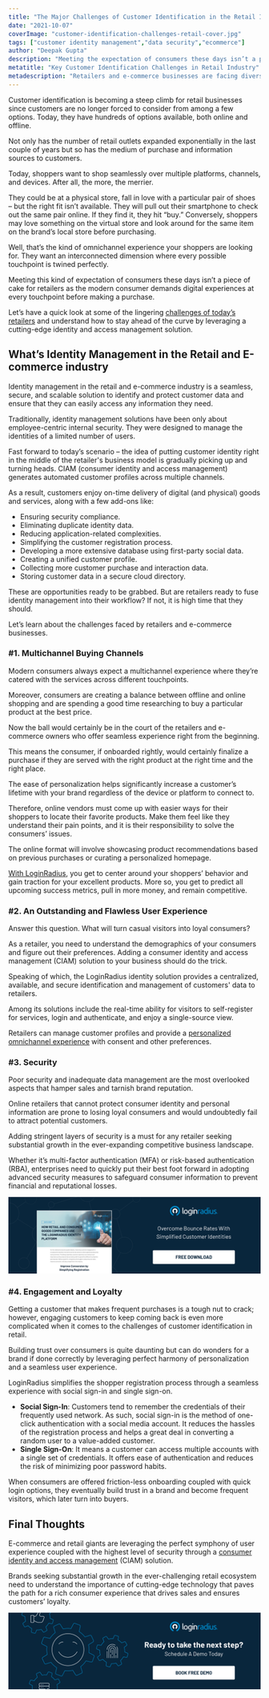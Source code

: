 ```yaml
---
title: "The Major Challenges of Customer Identification in the Retail Industry"
date: "2021-10-07"
coverImage: "customer-identification-challenges-retail-cover.jpg"
tags: ["customer identity management","data security","ecommerce"]
author: "Deepak Gupta"
description: "Meeting the expectation of consumers these days isn’t a piece of cake for retailers as the modern consumer demands digital experiences at every touchpoint before making a purchase. This insightful read covers all the major challenges that retailers and e-commerce vendors face and how they can overcome them."
metatitle: "Key Customer Identification Challenges in Retail Industry"
metadescription: "Retailers and e-commerce businesses are facing diverse customer identification related challenges. Here’s everything on how they can overcome them."
---
```


Customer identification is becoming a steep climb for retail businesses since customers are no longer forced to consider from among a few options. Today, they have hundreds of options available, both online and offline.

Not only has the number of retail outlets expanded exponentially in the last couple of years but so has the medium of purchase and information sources to customers. 

Today, shoppers want to shop seamlessly over multiple platforms, channels, and devices. After all, the more, the merrier.

They could be at a physical store, fall in love with a particular pair of shoes – but the right fit isn’t available. They will pull out their smartphone to check out the same pair online. If they find it, they hit “buy.” Conversely, shoppers may love something on the virtual store and look around for the same item on the brand’s local store before purchasing.

Well, that’s the kind of omnichannel experience your shoppers are looking for. They want an interconnected dimension where every possible touchpoint is twined perfectly.

Meeting this kind of expectation of consumers these days isn’t a piece of cake for retailers as the modern consumer demands digital experiences at every touchpoint before making a purchase. 

Let’s have a quick look at some of the lingering [challenges of today’s retailers](https://www.loginradius.com/blog/fuel/how-ciam-can-resolve-retail-industry-challenges/) and understand how to stay ahead of the curve by leveraging a cutting-edge identity and access management solution. 

## What’s Identity Management in the Retail and E-commerce industry

Identity management in the retail and e-commerce industry is a seamless, secure, and scalable solution to identify and protect customer data and ensure that they can easily access any information they need.

Traditionally, identity management solutions have been only about employee-centric internal security. They were designed to manage the identities of a limited number of users.

Fast forward to today’s scenario – the idea of putting customer identity right in the middle of the retailer's business model is gradually picking up and turning heads. CIAM (consumer identity and access management) generates automated customer profiles across multiple channels.

As a result, customers enjoy on-time delivery of digital (and physical) goods and services, along with a few add-ons like:

* Ensuring security compliance.
* Eliminating duplicate identity data.
* Reducing application-related complexities.
* Simplifying the customer registration process.
* Developing a more extensive database using first-party social data.
* Creating a unified customer profile.
* Collecting more customer purchase and interaction data.
* Storing customer data in a secure cloud directory.

These are opportunities ready to be grabbed. But are retailers ready to fuse identity management into their workflow? If not, it is high time that they should. 

Let’s learn about the challenges faced by retailers and e-commerce businesses. 

### #1. Multichannel Buying Channels

Modern consumers always expect a multichannel experience where they’re catered with the services across different touchpoints. 

Moreover, consumers are creating a balance between offline and online shopping and are spending a good time researching to buy a particular product at the best price. 

Now the ball would certainly be in the court of the retailers and e-commerce owners who offer seamless experience right from the beginning. 

This means the consumer, if onboarded rightly, would certainly finalize a purchase if they are served with the right product at the right time and the right place. 

The ease of personalization helps significantly increase a customer’s lifetime with your brand regardless of the device or platform to connect to. 

Therefore, online vendors must come up with easier ways for their shoppers to locate their favorite products. Make them feel like they understand their pain points, and it is their responsibility to solve the consumers’ issues.

The online format will involve showcasing product recommendations based on previous purchases or curating a personalized homepage.

[With LoginRadius](https://www.loginradius.com/industry-retail-and-ecommerce/), you get to center around your shoppers’ behavior and gain traction for your excellent products. More so, you get to predict all upcoming success metrics, pull in more money, and remain competitive.

### #2. An Outstanding and Flawless User Experience

Answer this question. What will turn casual visitors into loyal consumers?

As a retailer, you need to understand the demographics of your consumers and figure out their preferences. Adding a consumer identity and access management (CIAM) solution to your business should do the trick. 

Speaking of which, the LoginRadius identity solution provides a centralized, available, and secure identification and management of customers' data to retailers. 

Among its solutions include the real-time ability for visitors to self-register for services, login and authenticate, and enjoy a single-source view.

Retailers can manage customer profiles and provide a [personalized omnichannel experience](https://www.loginradius.com/blog/2020/04/omnichannel-customer-experience/) with consent and other preferences.

### #3. Security 

Poor security and inadequate data management are the most overlooked aspects that hamper sales and tarnish brand reputation. 

Online retailers that cannot protect consumer identity and personal information are prone to losing loyal consumers and would undoubtedly fail to attract potential customers. 

Adding stringent layers of security is a must for any retailer seeking substantial growth in the ever-expanding competitive business landscape. 

Whether it’s multi-factor authentication (MFA) or risk-based authentication (RBA), enterprises need to quickly put their best foot forward in adopting advanced security measures to safeguard consumer information to prevent financial and reputational losses. 

[![retail-DS](retail-DS.png)](https://www.loginradius.com/resource/how-retail-and-consumer-goods-companies-use-loginradius-identity-solution/)

### #4. Engagement and Loyalty 

Getting a customer that makes frequent purchases is a tough nut to crack; however, engaging customers to keep coming back is even more complicated when it comes to the challenges of customer identification in retail. 

Building trust over consumers is quite daunting but can do wonders for a brand if done correctly by leveraging perfect harmony of personalization and a seamless user experience. 

LoginRadius simplifies the shopper registration process through a seamless experience with social sign-in and single sign-on. 

* **Social Sign-In**: Customers tend to remember the credentials of their frequently used network. As such, social sign-in is the method of one-click authentication with a social media account. It reduces the hassles of the registration process and helps a great deal in converting a random user to a value-added customer. 
* **Single Sign-On**: It means a customer can access multiple accounts with a single set of credentials. It offers ease of authentication and reduces the risk of minimizing poor password habits.

When consumers are offered friction-less onboarding coupled with quick login options, they eventually build trust in a brand and become frequent visitors, which later turn into buyers. 

## Final Thoughts 

E-commerce and retail giants are leveraging the perfect symphony of user experience coupled with the highest level of security through a [consumer identity and access management](https://www.loginradius.com) (CIAM) solution.  

Brands seeking substantial growth in the ever-challenging retail ecosystem need to understand the importance of cutting-edge technology that paves the path for a rich consumer experience that drives sales and ensures customers’ loyalty. 

[![book-free-demo-loginradius](../../assets/book-a-demo-loginradius.png)](https://www.loginradius.com/book-a-demo/)
